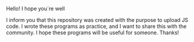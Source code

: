 Hello! I hope you´re well

I inform you that this repository was created with the purpose to upload
JS code. I wrote these programs as practice, and I want to share this with 
the community. I hope these programs will be useful for someone. Thanks!
